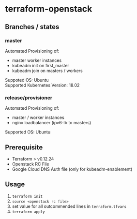 # terraform-openstack

## Branches / states

### master
Automated Provisioning of:
- master worker instances
- kubeadm init on first_master
- kubeadm join on masters / workers

Suppoted OS: Ubuntu   
Supported Kubernetes Version: 18.02

### release/provisioner
Automated Provisioning of:
- master / worker instances
- nginx loadbalancer (ipv6-lb to masters)

Supported OS: Ubuntu

## Prerequisite
- Terraform > v0.12.24
- Openstack RC File
- Google Cloud DNS Auth file (only for kubeadm-enablement)

## Usage
1. `terraform init`
1. `source <openstack rc file>`
1. set value for all outcommended lines in `terraform.tfvars`
1. `terraform apply`
